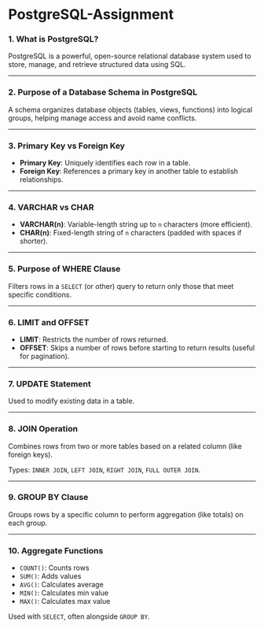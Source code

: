 ﻿# PostgreSQL-Assignment

### 1. **What is PostgreSQL?**

PostgreSQL is a powerful, open-source relational database system used to store, manage, and retrieve structured data using SQL.

---

### 2. **Purpose of a Database Schema in PostgreSQL**

A schema organizes database objects (tables, views, functions) into logical groups, helping manage access and avoid name conflicts.

---

### 3. **Primary Key vs Foreign Key**

* **Primary Key**: Uniquely identifies each row in a table.
* **Foreign Key**: References a primary key in another table to establish relationships.

---

### 4. **VARCHAR vs CHAR**

* **VARCHAR(n)**: Variable-length string up to `n` characters (more efficient).
* **CHAR(n)**: Fixed-length string of `n` characters (padded with spaces if shorter).

---

### 5. **Purpose of WHERE Clause**

Filters rows in a `SELECT` (or other) query to return only those that meet specific conditions.

---

### 6. **LIMIT and OFFSET**

* **LIMIT**: Restricts the number of rows returned.
* **OFFSET**: Skips a number of rows before starting to return results (useful for pagination).

---

### 7. **UPDATE Statement**

Used to modify existing data in a table.

---

### 8. **JOIN Operation**

Combines rows from two or more tables based on a related column (like foreign keys).

Types: `INNER JOIN`, `LEFT JOIN`, `RIGHT JOIN`, `FULL OUTER JOIN`.

---

### 9. **GROUP BY Clause**

Groups rows by a specific column to perform aggregation (like totals) on each group.

---

### 10. **Aggregate Functions**

* `COUNT()`: Counts rows
* `SUM()`: Adds values
* `AVG()`: Calculates average
* `MIN()`: Calculates min value 
* `MAX()`: Calculates max value 

Used with `SELECT`, often alongside `GROUP BY`.

